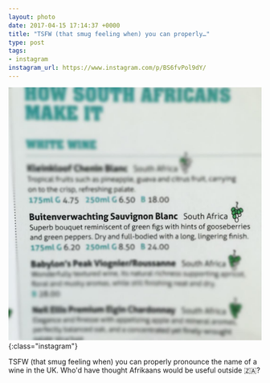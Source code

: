```yaml
---
layout: photo
date: 2017-04-15 17:14:37 +0000
title: "TSFW (that smug feeling when) you can properly…"
type: post
tags:
- instagram
instagram_url: https://www.instagram.com/p/BS6fvPol9dY/
---
```


![Instagram - BS6fvPol9dY](/img/BS6fvPol9dY.jpg){:class="instagram"}

TSFW (that smug feeling when) you can properly pronounce the name of a wine in the UK. Who'd have thought Afrikaans would be useful outside 🇿🇦?
